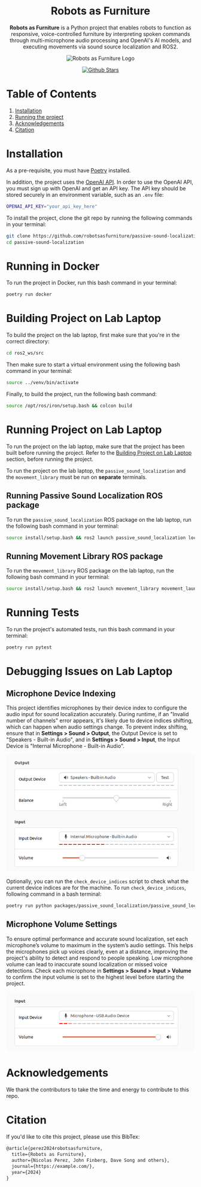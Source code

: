 <div align="center">
    <h1>
    Robots as Furniture
    </h1>
    <p>
    <b>Robots as Furniture</b> is a Python project that enables robots to function as responsive, voice-controlled furniture by interpreting spoken commands through multi-microphone audio processing and OpenAI's AI models, and executing movements via sound source localization and ROS2. <br>
    </p>
    <p>
    <img src="docs/logo.png" alt="Robots as Furniture Logo" style="width: 200px; height: 200px;">
    </p>
    <p>
    </p>
    <a href="https://github.com/robotsasfurniture/passive-sound-localization"><img src="https://img.shields.io/github/stars/robotsasfurniture/passive-sound-localization" alt="Github Stars"></a>
</div>

# Table of Contents

1. [Installation](#installation)
2. [Running the project](#running-the-project)
3. [Acknowledgements](#acknowledgments)
4. [Citation](#citation)

# Installation

As a pre-requisite, you must have [Poetry](https://python-poetry.org/) installed.

In addition, the project uses the [OpenAI API](https://platform.openai.com/docs/overview). In order to use the OpenAI API, you must sign up with OpenAI and get an API key. The API key should be stored securely in an environment variable, such as an `.env` file:

```bash
OPENAI_API_KEY="your_api_key_here"
```

To install the project, clone the git repo by running the following commands in your terminal:

```bash
git clone https://github.com/robotsasfurniture/passive-sound-localization.git
cd passive-sound-localization
```

# Running in Docker

To run the project in Docker, run this bash command in your terminal:

```bash
poetry run docker
```

# Building Project on Lab Laptop
To build the project on the lab laptop, first make sure that you're in the correct directory:

```bash
cd ros2_ws/src
```

Then make sure to start a virtual environment using the following bash command in your terminal:

```bash
source ../venv/bin/activate
```

Finally, to build the project, run the following bash command:

```bash
source /opt/ros/iron/setup.bash && colcon build
```

# Running Project on Lab Laptop
To run the project on the lab laptop, make sure that the project has been built before running the project. Refer to the [Building Project on Lab Laptop](#building-project-on-lab-laptop) section, before running the project.

To run the project on the lab laptop, the `passive_sound_localization` and the `movement_library` must be run on **separate** terminals.

## Running Passive Sound Localization ROS package
To run the `passive_sound_localization` ROS package on the lab laptop, run the following bash command in your terminal:

```bash
source install/setup.bash && ros2 launch passive_sound_localization localization_launch.py
```

## Running Movement Library ROS package
To run the `movement_library` ROS package on the lab laptop, run the following bash command in your terminal:

```bash
source install/setup.bash && ros2 launch movement_library movement_launch.py
```


# Running Tests

To run the project's automated tests, run this bash command in your terminal:

```bash
poetry run pytest
```

# Debugging Issues on Lab Laptop
## Microphone Device Indexing
This project identifies microphones by their device index to configure the audio input for sound localization accurately. During runtime, if an "Invalid number of channels" error appears, it's likely due to device indices shifting, which can happen when audio settings change. To prevent index shifting, ensure that in **Settings > Sound > Output**, the Output Device is set to "Speakers - Built-in Audio", and in **Settings > Sound > Input**, the Input Device is "Internal Microphone - Built-in Audio".

![Lab Laptop Input and Output Sound Settings](docs/screenshot_sound_input.png)

Optionally, you can run the `check_device_indices` script to check what the current device indices are for the machine. To run `check_device_indices`, following command in a bash terminal:
```bash
poetry run python packages/passive_sound_localization/passive_sound_localization/check_device_indices.py
```


## Microphone Volume Settings
To ensure optimal performance and accurate sound localization, set each microphone’s volume to maximum in the system’s audio settings. This helps the microphones pick up voices clearly, even at a distance, improving the project's ability to detect and respond to people speaking. Low microphone volume can lead to inaccurate sound localization or missed voice detections. Check each microphone in **Settings > Sound > Input > Volume** to confirm the input volume is set to the highest level before starting the project.

![Microphone Volume Settings on Lab Laptop](docs/screenshot_mic_volume.png)

# Acknowledgements

We thank the contributors to take the time and energy to contribute to this repo.

# Citation

If you'd like to cite this project, please use this BibTex:

```
@article{perez2024robotsasfurniture,
  title={Robots as Furniture},
  author={Nicolas Perez, John Finberg, Dave Song and others},
  journal={https://example.com/},
  year={2024}
}
```
